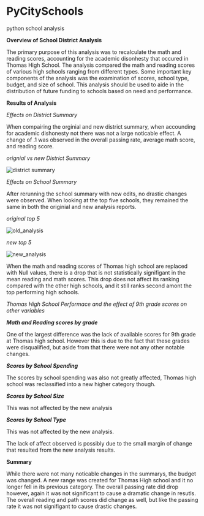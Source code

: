 # PyCitySchools
python school analysis

**Overview of School District Analysis**

The primary purpose of this analysis was to recalculate the math and reading scores, accounting for the academic disonhesty that occured in Thomas High School. The analysis compared the math and reading scores of various high schools ranging from different types. Some important key components of the analysis was the examination of scores, school type, budget, and size of school. This analysis should be used to aide in the distribution of future funding to schools based on need and performance.

**Results of Analysis**

*Effects on District Summary*

When compairing the orginial and new district summary, when accounding for academic dishonesty not there was not a large noticable effect. A change of .1 was observed in the overall passing rate, average math score, and reading score.

*orignial vs new District Summary*

![district summary](https://user-images.githubusercontent.com/103790879/167481974-0043f1fc-912e-4af3-b490-6f614bab2c4a.png)


*Effects on School Summary*

 After rerunning the school summary with new edits, no drastic changes were observed. 
 When looking at the top five schools, they remained the same in both the originial and new analysis reports. 

*original top 5*

![old_analysis](https://user-images.githubusercontent.com/103790879/167480530-7f82a767-805a-47ce-a2af-0e61bcc15737.png)

*new top 5*

![new_analysis](https://user-images.githubusercontent.com/103790879/167480612-9750ce8a-410b-4cfe-91bc-4772eaabbb1b.png)

When the math and reading scores of Thomas high school are replaced with Null values, there is a drop that is not statistically signifigant in the mean reading and math scores. This drop does not affect its ranking compared with the other high schools, and it still ranks second amont the top performing high schools. 

*Thomas High School Performace and the effect of 9th grade scores on other variables*

  ***Math and Reading scores by grade***
  
 One of the largest difference was the lack of available scores for 9th grade at Thomas high school. However this is due to the fact that these grades were disqualified, but aside from that there were not any other notable changes. 
 
  ***Scores by School Spending***
  
  The scores by school spending was also not greatly affected, Thomas high school was reclassified into a new higher category though. 
  
  ***Scores by School Size***
  
  This was not affected by the new analysis
  
  ***Scores by School Type***
  
  This was not affected by the new analysis. 
  
  The lack of affect observed is possibly due to the small margin of change that resulted from the new analysis results. 
  
 
**Summary**

While there were not many noticable changes in the summarys, the budget was changed. A new range was created for Thomas High school and it no longer fell in its previous category. The overall passing rate did drop however, again it was not significant to cause a dramatic change in resutls. The overall reading and path scores did change as well, but like the passing rate it was not signifigant to cause drastic changes. 




